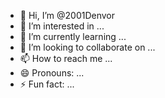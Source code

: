 - 👋 Hi, I’m @2001Denvor
- 👀 I’m interested in ...
- 🌱 I’m currently learning ...
- 💞️ I’m looking to collaborate on ...
- 📫 How to reach me ...
- 😄 Pronouns: ...
- ⚡ Fun fact: ...

<!---
2001Denvor/2001Denvor is a ✨ special ✨ repository because its `README.md` (this file) appears on your GitHub profile.
You can click the Preview link to take a look at your changes.
--->
